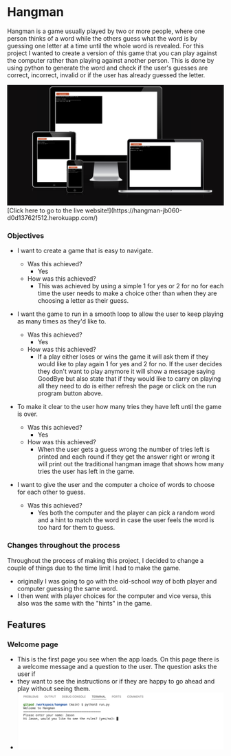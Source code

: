 # Hangman

Hangman is a game usually played by two or more people, where one person thinks of a word while the others guess what the word is by guessing one letter at a time until the whole word is revealed.
For this project I wanted to create a version of this game that you can play against the computer rather than playing against another person.
This is done by using python to generate the word and check if the user's guesses are correct, incorrect, invalid or if the user has already guessed the letter.

<img src ="images/responsive screenshot.png" alt="image of app on different sized screens">
[Click here to go to the live website!](https://hangman-jb060-d0d13762f512.herokuapp.com/)

### Objectives

- I want to create a game that is easy to navigate. 
    - Was this achieved?
        - Yes
    - How was this achieved?
        - This was achieved by using a simple 1 for yes or 2 for no for each time the user needs to make a choice other than when they are choosing a letter as their guess.  
                        
 - I want the game to run in a smooth loop to allow the user to keep playing as many times as they'd like to. 
    - Was this achieved?
        - Yes
    - How was this achieved?
        - If a play either loses or wins the game it will ask them if they would like to play again 1 for yes and 2 for no. If the user decides they don't want to play anymore it will show a message saying GoodBye but also state that if they would like to carry on playing all they need to do is either refresh the page or click on the run program button above.

- To make it clear to the user how many tries they have left until the game is over.
    - Was this achieved?
        - Yes
    - How was this achieved?
        - When the user gets a guess wrong the number of tries left is printed and each round if they get the answer right or wrong it will print out the traditional hangman image that shows how many tries the user has left in the game.

- I want to give the user and the computer a choice of words to choose for each other to guess.
   - Was this achieved?
      - Yes both the computer and the player can pick a random word and a hint to match the word in case the user feels the word is too hard for them to guess.

### Changes throughout the process   

Throughout the process of making this project, I decided to change a couple of things due to the time limit I had to make the game.
- originally I was going to go with the old-school way of both player and computer guessing the same word.
- I then went with player choices for the computer and vice versa, this also was the same with the "hints" in the game.

## Features 

### Welcome page
- This is the first page you see when the app loads. On this page there is a welcome message and a question to the user. The question asks the user if
- they want to see the instructions or if they are happy to go ahead and play without seeing them.
- 
  <img src ="images/name input and instructions ask.png" alt= "input of name into the game before the game moves on">

  

